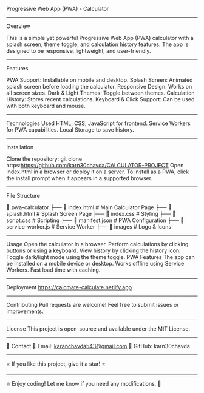 Progressive Web App (PWA) - Calculator

---

Overview

This is a simple yet powerful Progressive Web App (PWA) calculator with a splash screen, theme toggle, and calculation history features. The app is designed to be responsive, lightweight, and user-friendly.

---

Features

PWA Support: Installable on mobile and desktop.
Splash Screen: Animated splash screen before loading the calculator.
Responsive Design: Works on all screen sizes.
Dark & Light Themes: Toggle between themes.
Calculation History: Stores recent calculations.
Keyboard & Click Support: Can be used with both keyboard and mouse.

---

Technologies Used
HTML, CSS, JavaScript for frontend.
Service Workers for PWA capabilities.
Local Storage to save history.

---

Installation

Clone the repository:
git clone https:https://github.com/karn30chavda/CALCULATOR-PROJECT
Open index.html in a browser or deploy it on a server.
To install as a PWA, click the install prompt when it appears in a supported browser.

---

File Structure

📂 pwa-calculator
├── 📄 index.html # Main Calculator Page
├── 📄 splash.html # Splash Screen Page
├── 📄 index.css # Styling
├── 📄 script.css # Scripting
├── 📄 manifest.json # PWA Configuration
├── 📄 service-worker.js # Service Worker
├── 📂 images # Logo & Icons

---

Usage
Open the calculator in a browser.
Perform calculations by clicking buttons or using a keyboard.
View history by clicking the history icon.
Toggle dark/light mode using the theme toggle.
PWA Features
The app can be installed on a mobile device or desktop.
Works offline using Service Workers.
Fast load time with caching.

---

Deployment
https://calcmate-calculate.netlify.app

---

Contributing
Pull requests are welcome! Feel free to submit issues or improvements.

---

License
This project is open-source and available under the MIT License.

---

📩 Contact
📧 Email: karanchavda543@gmail.com
🐙 GitHub: karn30chavda

---

⭐ If you like this project, give it a star! ⭐

---

🔥 Enjoy coding! Let me know if you need any modifications. 🚀
